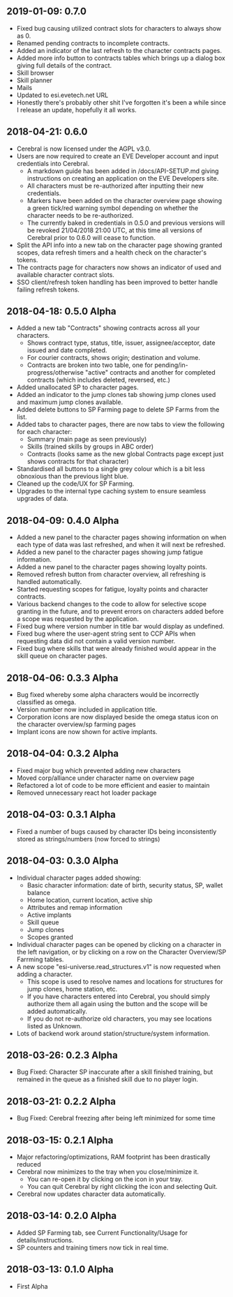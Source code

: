 2019-01-09: 0.7.0
-------------------------
* Fixed bug causing utilized contract slots for characters to always show as 0.
* Renamed pending contracts to incomplete contracts.
* Added an indicator of the last refresh to the character contracts pages.
* Added more info button to contracts tables which brings up a dialog box giving full details of the contract.
* Skill browser
* Skill planner
* Mails
* Updated to esi.evetech.net URL
* Honestly there's probably other shit I've forgotten it's been a while since I release an update, hopefully it all works.

2018-04-21: 0.6.0
-------------------------
* Cerebral is now licensed under the AGPL v3.0.
* Users are now required to create an EVE Developer account and input credentials into Cerebral.
    * A markdown guide has been added in /docs/API-SETUP.md giving instructions on creating an application on the EVE Developers site.
    * All characters must be re-authorized after inputting their new credentials.
    * Markers have been added on the character overview page showing a green tick/red warning symbol depending on whether the character needs to be re-authorized.
    * The currently baked in credentials in 0.5.0 and previous versions will be revoked 21/04/2018 21:00 UTC, at this time all versions of Cerebral prior to 0.6.0 will cease to function.
* Split the API info into a new tab on the character page showing granted scopes, data refresh timers and a health check on the character's tokens.
* The contracts page for characters now shows an indicator of used and available character contract slots.
* SSO client/refresh token handling has been improved to better handle failing refresh tokens.

2018-04-18: 0.5.0 Alpha
-------------------------
* Added a new tab "Contracts" showing contracts across all your characters.
    * Shows contract type, status, title, issuer, assignee/acceptor, date issued and date completed.
    * For courier contracts, shows origin; destination and volume.
    * Contracts are broken into two table, one for pending/in-progress/otherwise "active" contracts and another for completed contracts (which includes deleted, reversed, etc.)
* Added unallocated SP to character pages.
* Added an indicator to the jump clones tab showing jump clones used and maximum jump clones available.
* Added delete buttons to SP Farming page to delete SP Farms from the list.
* Added tabs to character pages, there are now tabs to view the following for each character:
    * Summary (main page as seen previously)
    * Skills (trained skills by groups in ABC order)
    * Contracts (looks same as the new global Contracts page except just shows contracts for that character)
* Standardised all buttons to a single grey colour which is a bit less obnoxious than the previous light blue.
* Cleaned up the code/UX for SP Farming.
* Upgrades to the internal type caching system to ensure seamless upgrades of data.

2018-04-09: 0.4.0 Alpha
-------------------------
* Added a new panel to the character pages showing information on when each type of data was last refreshed, and when it will next be refreshed.
* Added a new panel to the character pages showing jump fatigue information.
* Added a new panel to the character pages showing loyalty points.
* Removed refresh button from character overview, all refreshing is handled automatically.
* Started requesting scopes for fatigue, loyalty points and character contracts.
* Various backend changes to the code to allow for selective scope granting in the future, and to prevent errors on characters added before a scope was requested by the application.
* Fixed bug where version number in title bar would display as undefined.
* Fixed bug where the user-agent string sent to CCP APIs when requesting data did not contain a valid version number.
* Fixed bug where skills that were already finished would appear in the skill queue on character pages.

2018-04-06: 0.3.3 Alpha
-------------------------
* Bug fixed whereby some alpha characters would be incorrectly classified as omega.
* Version number now included in application title.
* Corporation icons are now displayed beside the omega status icon on the character overview/sp farming pages
* Implant icons are now shown for active implants.

2018-04-04: 0.3.2 Alpha
-------------------------
* Fixed major bug which prevented adding new characters
* Moved corp/alliance under character name on overview page
* Refactored a lot of code to be more efficient and easier to maintain
* Removed unnecessary react hot loader package

2018-04-03: 0.3.1 Alpha
-------------------------
* Fixed a number of bugs caused by character IDs being inconsistently stored as strings/numbers (now forced to strings)

2018-04-03: 0.3.0 Alpha
-------------------------
* Individual character pages added showing:
    * Basic character information: date of birth, security status, SP, wallet balance
    * Home location, current location, active ship
    * Attributes and remap information
    * Active implants
    * Skill queue
    * Jump clones
    * Scopes granted
* Individual character pages can be opened by clicking on a character in the left navigation, or by clicking on a row on the Character Overview/SP Farrming tables.
* A new scope "esi-universe.read_structures.v1" is now requested when adding a character.
    * This scope is used to resolve names and locations for structures for jump clones, home station, etc.
    * If you have characters entered into Cerebral, you should simply authorize them all again using the button and the scope will be added automatically.
    * If you do not re-authorize old characters, you may see locations listed as Unknown.
* Lots of backend work around station/structure/system information.

2018-03-26: 0.2.3 Alpha
-------------------------
* Bug Fixed: Character SP inaccurate after a skill finished training, but remained in the queue as a finished skill due to no player login.

2018-03-21: 0.2.2 Alpha
-------------------------
* Bug Fixed: Cerebral freezing after being left minimized for some time

2018-03-15: 0.2.1 Alpha
-------------------------
* Major refactoring/optimizations, RAM footprint has been drastically reduced
* Cerebral now minimizes to the tray when you close/minimize it.
    * You can re-open it by clicking on the icon in your tray.
    * You can quit Cerebral by right clicking the icon and selecting Quit.
* Cerebral now updates character data automatically.

2018-03-14: 0.2.0 Alpha
-------------------------
* Added SP Farming tab, see Current Functionality/Usage for details/instructions.
* SP counters and training timers now tick in real time.

2018-03-13: 0.1.0 Alpha
-------------------------
* First Alpha